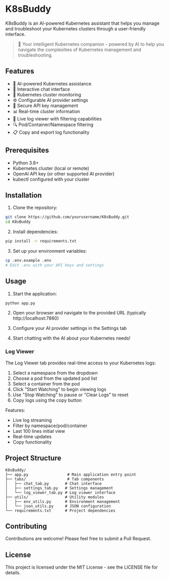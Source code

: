 # K8sBuddy

K8sBuddy is an AI-powered Kubernetes assistant that helps you manage and troubleshoot your Kubernetes clusters through a user-friendly interface.

> 🤖 Your intelligent Kubernetes companion - powered by AI to help you navigate the complexities of Kubernetes management and troubleshooting.

## Features

- 🤖 AI-powered Kubernetes assistance
- 💬 Interactive chat interface
- 🔧 Kubernetes cluster monitoring
- ⚙️ Configurable AI provider settings
- 🔑 Secure API key management
- 📊 Real-time cluster information
- 📝 Live log viewer with filtering capabilities
- 🔍 Pod/Container/Namespace filtering
- 📋 Copy and export log functionality

## Prerequisites

- Python 3.8+
- Kubernetes cluster (local or remote)
- OpenAI API key (or other supported AI provider)
- kubectl configured with your cluster

## Installation

1. Clone the repository:
```bash
git clone https://github.com/yourusername/K8sBuddy.git
cd K8sBuddy
```

2. Install dependencies:
```bash
pip install -r requirements.txt
```

3. Set up your environment variables:
```bash
cp .env.example .env
# Edit .env with your API keys and settings
```

## Usage

1. Start the application:
```bash
python app.py
```

2. Open your browser and navigate to the provided URL (typically http://localhost:7860)

3. Configure your AI provider settings in the Settings tab

4. Start chatting with the AI about your Kubernetes needs!

### Log Viewer

The Log Viewer tab provides real-time access to your Kubernetes logs:

1. Select a namespace from the dropdown
2. Choose a pod from the updated pod list
3. Select a container from the pod
4. Click "Start Watching" to begin viewing logs
5. Use "Stop Watching" to pause or "Clear Logs" to reset
6. Copy logs using the copy button

Features:
- Live log streaming
- Filter by namespace/pod/container
- Last 100 lines initial view
- Real-time updates
- Copy functionality

## Project Structure

```
K8sBuddy/
├── app.py                 # Main application entry point
├── tabs/                  # Tab components
│   ├── chat_tab.py       # Chat interface
│   ├── settings_tab.py   # Settings management
│   └── log_viewer_tab.py # Log viewer interface
├── utils/                # Utility modules
│   ├── env_utils.py      # Environment management
│   └── json_utils.py     # JSON configuration
└── requirements.txt      # Project dependencies
```

## Contributing

Contributions are welcome! Please feel free to submit a Pull Request.

## License

This project is licensed under the MIT License - see the LICENSE file for details. 